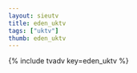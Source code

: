 ```yaml
--- 
layout: sieutv
title: eden_uktv
tags: ["uktv"]
thumb: eden_uktv
---
```

{% include tvadv key=eden_uktv %}
